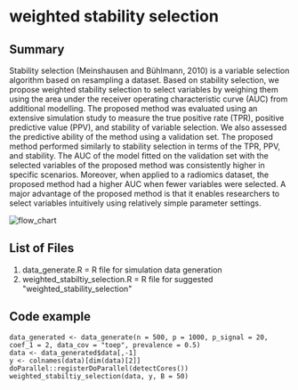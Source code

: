 # weighted stability selection

## Summary
Stability selection (Meinshausen and Bühlmann, 2010) is a variable selection algorithm based on resampling a dataset. Based on stability selection, we propose weighted stability selection to select variables by weighing them using the area under the receiver operating characteristic curve (AUC) from additional modelling. The proposed method was evaluated using an extensive simulation study to measure the true positive rate (TPR), positive predictive value (PPV), and stability of variable selection. We also assessed the predictive ability of the method using a validation set. The proposed method performed similarly to stability selection in terms of the TPR, PPV, and stability. The AUC of the model fitted on the validation set with the selected variables of the proposed method was consistently higher in specific scenarios. Moreover, when applied to a radiomics dataset, the proposed method had a higher AUC when fewer variables were selected. A major advantage of the proposed method is that it enables researchers to select variables intuitively using relatively simple parameter settings.

![flow_chart](https://user-images.githubusercontent.com/31601961/195785330-248d46db-fc11-462a-8ab5-772786dfe54e.jpg)

## List of Files
1. data_generate.R = R file for simulation data generation
2. weighted_stabiltiy_selection.R = R file for suggested "weighted_stability_selection"  
  

## Code example
```{r, include = FALSE}
data_generated <- data_generate(n = 500, p = 1000, p_signal = 20, coef_1 = 2, data_cov = "toep", prevalence = 0.5)
data <- data_generated$data[,-1]
y <- colnames(data)[dim(data)[2]]
doParallel::registerDoParallel(detectCores())
weighted_stabiltiy_selection(data, y, B = 50)
```
